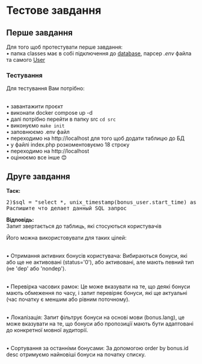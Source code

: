 <h1>Тестове завдання</h1>

<h2>Перше завдання</h2>
<p>Для того щоб протестувати перше завдання:<br>
• папка classes має в собі підключення до <u>database</u>, парсер <i>.env</i> файла та самого <u>User</u>
</p>
<h3>Тестування</h3>
<p>Для тестування Вам потрібно:<br>

<br>• завантажити проєкт
<br>• виконати docker compose up -d 
<br>• далі потрібно перейти в папку src <code>cd src</code>
<br>• виконуємо <code>make init</code>
<br>• заповнюємо .env файл
<br>• переходимо на http://localhost для того щоб додати таблицю до БД
<br>• у файлі index.php розкоментовуємо 18 строку
<br>• переходимо на http://localhost
<br>• оцінюємо все інше 😊

</p>


<h2>Друге завдання</h2>
<p>
<b>Таск:</b> 
<pre>2)$sql = "select *, unix_timestamp(bonus_user.start_time) as start_time, unix_timestamp(bonus.end_time) as end_time from bonus_user join bonus on(bonus.id=bonus_user.bonus_id) where (status='0' or (status='1' and type not in ('dep','nondep')))and bonus_user.start_time<=now() and bonus.lang = '$language'        and user_id='$user_id' order by bonus.id desc" 
Распишите что делает данный SQL запрос</pre>
</p>
<p>
<b>Відповідь: </b><br>
Запит звертається до таблиць, які стосуються користувачів<br>


Його можна використовувати для таких цілей:<br>

<br>• Отримання активних бонусів користувача: Вибираються бонуси, які або ще не активовані (status='0'), або активовані, але мають певний тип (не 'dep' або 'nondep').

<br> • Перевірка часових рамок: Це може вказувати на те, що деякі бонуси мають обмеження по часу, і запит перевіряє бонуси, які ще актуальні (час початку є меншим або рівним поточному).

<br>• Локалізація: Запит фільтрує бонуси на основі мови (bonus.lang), це може вказувати на те, що бонуси або пропозиції мають бути адаптовані до конкретної мовної аудиторії.

<br> • Сортування за останніми бонусами: За допомогою order by bonus.id desc отримуємо найновіші бонуси на початку списку.
</p>